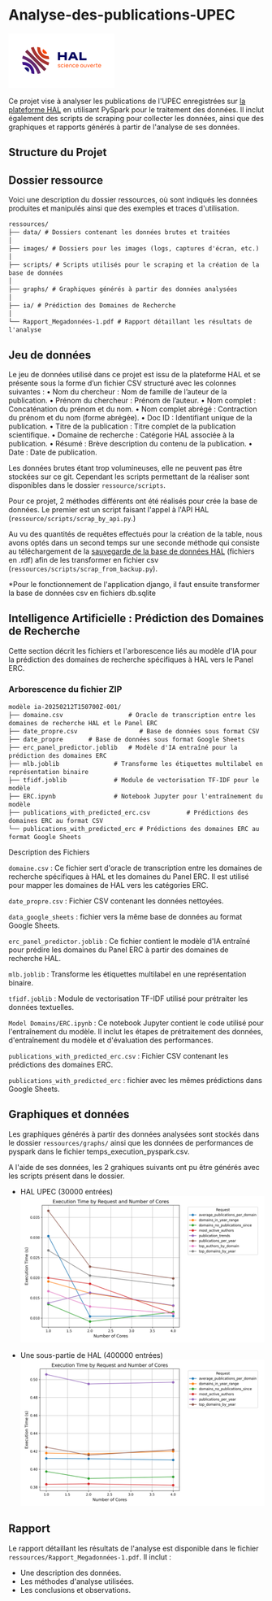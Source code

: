 # Analyse-des-publications-UPEC

![Logo Hal](ressources/images/hal_logo.png)

Ce projet vise à analyser les publications de l'UPEC enregistrées sur [la plateforme HAL](https://hal.science/)
en utilisant PySpark pour le traitement des données. Il inclut également des scripts de scraping pour collecter les données, ainsi que des graphiques et rapports générés à partir de l'analyse de ses données.

## Structure du Projet

## Dossier ressource

Voici une description du dossier ressources, où sont indiqués les données produites et manipulés ainsi que des exemples et traces d'utilisation.

```
ressources/
├── data/ # Dossiers contenant les données brutes et traitées
│
├── images/ # Dossiers pour les images (logs, captures d'écran, etc.)
│
├── scripts/ # Scripts utilisés pour le scraping et la création de la base de données
│
├── graphs/ # Graphiques générés à partir des données analysées
│
├── ia/ # Prédiction des Domaines de Recherche
│
└── Rapport_Megadonnées-1.pdf # Rapport détaillant les résultats de l'analyse
```

## Jeu de données

Le jeu de données utilisé dans ce projet est issu de la
plateforme HAL et se présente sous la forme d’un fichier CSV
structuré avec les colonnes suivantes :
• Nom du chercheur : Nom de famille de l’auteur de la
publication.
• Prénom du chercheur : Prénom de l’auteur.
• Nom complet : Concaténation du prénom et du nom.
• Nom complet abrégé : Contraction du prénom et du nom
(forme abrégée).
• Doc ID : Identifiant unique de la publication.
• Titre de la publication : Titre complet de la publication
scientifique.
• Domaine de recherche : Catégorie HAL associée à la
publication.
• Résumé : Brève description du contenu de la publication.
• Date : Date de publication.

Les données brutes étant trop volumineuses, elle ne peuvent pas être stockées sur ce git. Cependant les scripts permettant de la réaliser sont disponibles dans le dossier `ressource/scripts`.

Pour ce projet, 2 méthodes différents ont été réalisés pour crée la base de données. Le premier est un script faisant l'appel à l'API HAL (`ressource/scripts/scrap_by_api.py`.)

Au vu des quantités de requêtes effectués pour la création de la table, nous avons optés dans un second temps sur une seconde méthode qui consiste au téléchargement de la [sauvegarde de la base de données HAL](https://data.hal.science/backup) (fichiers en .rdf) afin de les transformer en fichier csv (`ressources/scripts/scrap_from_backup.py`).

*Pour le fonctionnement de l'application django, il faut ensuite transformer la base de données csv en fichiers db.sqlite

## Intelligence Artificielle : Prédiction des Domaines de Recherche

Cette section décrit les fichiers et l'arborescence liés au modèle d'IA pour la prédiction des domaines de recherche spécifiques à HAL vers le Panel ERC.

### Arborescence du fichier ZIP

```
modèle ia-20250212T150700Z-001/
├── domaine.csv                  # Oracle de transcription entre les domaines de recherche HAL et le Panel ERC
├── date_propre.csv                 # Base de données sous format CSV
├── date_propre       # Base de données sous format Google Sheets
├── erc_panel_predictor.joblib   # Modèle d'IA entraîné pour la prédiction des domaines ERC
├── mlb.joblib               # Transforme les étiquettes multilabel en représentation binaire
├── tfidf.joblib             # Module de vectorisation TF-IDF pour le modèle
├── ERC.ipynb                # Notebook Jupyter pour l'entraînement du modèle
├── publications_with_predicted_erc.csv          # Prédictions des domaines ERC au format CSV
└── publications_with_predicted_erc # Prédictions des domaines ERC au format Google Sheets
``` 

Description des Fichiers

`domaine.csv` :
    Ce fichier sert d'oracle de transcription entre les domaines de recherche spécifiques à HAL et les domaines du Panel ERC. Il est utilisé pour mapper les domaines de HAL vers les catégories ERC.


`date_propre.csv` : Fichier CSV contenant les données nettoyées.

`data_google_sheets` : fichier vers la même base de données au format Google Sheets.

`erc_panel_predictor.joblib` :
    Ce fichier contient le modèle d'IA entraîné pour prédire les domaines du Panel ERC à partir des domaines de recherche HAL.

`mlb.joblib` : Transforme les étiquettes multilabel en une représentation binaire.

`tfidf.joblib` : Module de vectorisation TF-IDF utilisé pour prétraiter les données textuelles.

`Model Domains/ERC.ipynb` :
    Ce notebook Jupyter contient le code utilisé pour l'entraînement du modèle. Il inclut les étapes de prétraitement des données, d'entraînement du modèle et d'évaluation des performances.

`publications_with_predicted_erc.csv` : Fichier CSV contenant les prédictions des domaines ERC.

`publications_with_predicted_erc` : fichier avec les mêmes prédictions dans Google Sheets.

## Graphiques et données

Les graphiques générés à partir des données analysées sont stockés dans le dossier `ressources/graphs/` ainsi que les données de performances de pyspark dans le fichier temps_execution_pyspark.csv.

A l'aide de ses données, les 2 grahiques suivants ont pu être générés avec les scripts présent dans le dossier.

* HAL UPEC (30000 entrées)
![Temps d'Exécution vs Nombre de Cœurs](ressources/graphs/execution_time_plot.png)

* Une sous-partie de HAL (400000 entrées)
![Temps d'Exécution vs Nombre de Cœurs](ressources/graphs/execution_time_plot2.png)


## Rapport

Le rapport détaillant les résultats de l'analyse est disponible dans le fichier `ressources/Rapport_Megadonnées-1.pdf`. Il inclut :
- Une description des données.
- Les méthodes d'analyse utilisées.
- Les conclusions et observations.